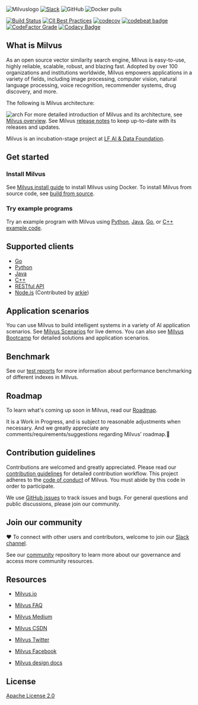 ![Milvuslogo](https://github.com/milvus-io/docs/blob/master/v0.9.1/assets/milvus_logo.png)
[![Slack](https://img.shields.io/badge/Join-Slack-orange)](https://join.slack.com/t/milvusio/shared_invite/zt-e0u4qu3k-bI2GDNys3ZqX1YCJ9OM~GQ)
![GitHub](https://img.shields.io/github/license/milvus-io/milvus)
![Docker pulls](https://img.shields.io/docker/pulls/milvusdb/milvus)

[![Build Status](http://internal.zilliz.com:18080/jenkins/job/milvus-ci/job/master/badge/icon)](http://internal.zilliz.com:18080/jenkins/job/milvus-ci/job/master/)
[![CII Best Practices](https://bestpractices.coreinfrastructure.org/projects/3563/badge)](https://bestpractices.coreinfrastructure.org/projects/3563)
[![codecov](https://codecov.io/gh/milvus-io/milvus/branch/master/graph/badge.svg)](https://codecov.io/gh/milvus-io/milvus)
[![codebeat badge](https://codebeat.co/badges/e030a4f6-b126-4475-a938-4723d54ec3a7?style=plastic)](https://codebeat.co/projects/github-com-milvus-io-milvus-master)
[![CodeFactor Grade](https://www.codefactor.io/repository/github/milvus-io/milvus/badge)](https://www.codefactor.io/repository/github/milvus-io/milvus)
[![Codacy Badge](https://api.codacy.com/project/badge/Grade/c4bb2ccfb51b47f99e43bfd1705edd95)](https://app.codacy.com/gh/milvus-io/milvus?utm_source=github.com&utm_medium=referral&utm_content=milvus-io/milvus&utm_campaign=Badge_Grade_Dashboard)

## What is Milvus

As an open source vector similarity search engine, Milvus is easy-to-use, highly reliable, scalable, robust, and blazing fast. Adopted by over 100 organizations and institutions worldwide, Milvus empowers applications in a variety of fields, including image processing, computer vision, natural language processing, voice recognition, recommender systems, drug discovery, and more. 

The following is Milvus architecture:

![arch](https://github.com/milvus-io/docs/blob/master/v0.9.1/assets/milvus_arch.png)
For more detailed introduction of Milvus and its architecture, see [Milvus overview](https://www.milvus.io/docs/overview.md). See Milvus [release notes](https://www.milvus.io/docs/release_notes.md) to keep up-to-date with its releases and updates.

Milvus is an incubation-stage project at [LF AI & Data Foundation](https://lfaidata.foundation/).

## Get started

### Install Milvus

See [Milvus install guide](https://www.milvus.io/docs/install_milvus.md) to install Milvus using Docker. To install Milvus from source code, see [build from source](INSTALL.md).

### Try example programs

Try an example program with Milvus using [Python](https://www.milvus.io/docs/example_code.md), [Java](https://github.com/milvus-io/milvus-sdk-java/tree/master/examples), [Go](https://github.com/milvus-io/milvus-sdk-go/tree/master/examples), or [C++ example code](https://github.com/milvus-io/milvus/tree/master/sdk/examples).

## Supported clients

-   [Go](https://github.com/milvus-io/milvus-sdk-go)
-   [Python](https://github.com/milvus-io/pymilvus)
-   [Java](https://github.com/milvus-io/milvus-sdk-java)
-   [C++](https://github.com/milvus-io/milvus/tree/master/sdk)
-   [RESTful API](https://github.com/milvus-io/milvus/tree/master/core/src/server/web_impl)
-   [Node.js](https://www.npmjs.com/package/@arkie-ai/milvus-client) (Contributed by [arkie](https://www.arkie.cn/))

## Application scenarios

You can use Milvus to build intelligent systems in a variety of AI application scenarios. See [Milvus Scenarios](https://milvus.io/scenarios) for live demos. You can also see [Milvus Bootcamp](https://github.com/milvus-io/bootcamp) for detailed solutions and application scenarios.

## Benchmark

See our [test reports](https://github.com/milvus-io/milvus/tree/master/docs) for more information about performance benchmarking of different indexes in Milvus.

## Roadmap

To learn what's coming up soon in Milvus, read our [Roadmap](https://github.com/milvus-io/milvus/milestones).

It is a Work in Progress, and is subject to reasonable adjustments when necessary. And we greatly appreciate any comments/requirements/suggestions regarding Milvus' roadmap.:clap:

## Contribution guidelines

Contributions are welcomed and greatly appreciated. Please read our [contribution guidelines](CONTRIBUTING.md) for detailed contribution workflow. This project adheres to the [code of conduct](CODE_OF_CONDUCT.md) of Milvus. You must abide by this code in order to participate.

We use [GitHub issues](https://github.com/milvus-io/milvus/issues) to track issues and bugs. For general questions and public discussions, please join our community.

## Join our community

:heart:  To connect with other users and contributors, welcome to join our [Slack channel](https://join.slack.com/t/milvusio/shared_invite/zt-e0u4qu3k-bI2GDNys3ZqX1YCJ9OM~GQ).

See our [community](https://github.com/milvus-io/community) repository to learn more about our governance and access more community resources.


## Resources

-   [Milvus.io](https://www.milvus.io)

-   [Milvus FAQ](https://www.milvus.io/docs/faq/operational_faq.md)

-   [Milvus Medium](https://medium.com/@milvusio)

-   [Milvus CSDN](https://zilliz.blog.csdn.net/)

-   [Milvus Twitter](https://twitter.com/milvusio)

-   [Milvus Facebook](https://www.facebook.com/io.milvus.5)

-   [Milvus design docs](DESIGN.md)

## License

[Apache License 2.0](LICENSE)
